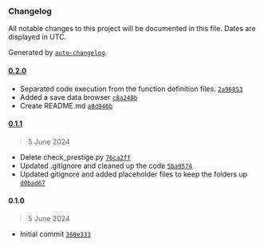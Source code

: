 ### Changelog

All notable changes to this project will be documented in this file. Dates are displayed in UTC.

Generated by [`auto-changelog`](https://github.com/CookPete/auto-changelog).

#### [0.2.0](https://github.com/OakenTrader/vic3_extractor2/compare/0.1.1...0.2.0)

- Separated code execution from the function definition files. [`2a96853`](https://github.com/OakenTrader/vic3_extractor2/commit/2a96853ce866f4a6ca2293966dd72ab5ef07c3b3)
- Added a save data browser [`c8a248b`](https://github.com/OakenTrader/vic3_extractor2/commit/c8a248b8e13476e18a00f4cc93afdc63612ee325)
- Create README.md [`a8d946b`](https://github.com/OakenTrader/vic3_extractor2/commit/a8d946b5c7bae6a0f47b8ff6ec137caa73541978)

#### [0.1.1](https://github.com/OakenTrader/vic3_extractor2/compare/0.1.0...0.1.1)

> 5 June 2024

- Delete check_prestige.py [`76ca2ff`](https://github.com/OakenTrader/vic3_extractor2/commit/76ca2ff581b3f2863c442d1e2dc46922062525e0)
- Updated .gitignore and cleaned up the code [`5ba9574`](https://github.com/OakenTrader/vic3_extractor2/commit/5ba95749f586a8ef4727280263a493151746c409)
- Updated gitignore and added placeholder files to keep the folders up [`d0bad67`](https://github.com/OakenTrader/vic3_extractor2/commit/d0bad6721950c2c4d249f85963b35af4c7bd255b)

#### 0.1.0

> 5 June 2024

- Initial commit [`360e333`](https://github.com/OakenTrader/vic3_extractor2/commit/360e3332bbf06f9276bf9756d0e6ab63462da893)
